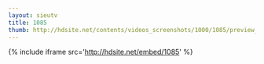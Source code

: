 ```yaml
---
layout: sieutv
title: 1085
thumb: http://hdsite.net/contents/videos_screenshots/1000/1085/preview_360p.mp4.jpg
---
```

{% include iframe src='http://hdsite.net/embed/1085' %}
 
